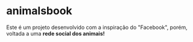 # animalsbook
Este é um projeto desenvolvido com a inspiração do "Facebook", porém, voltada a uma <strong>rede social dos animais!</strong>
